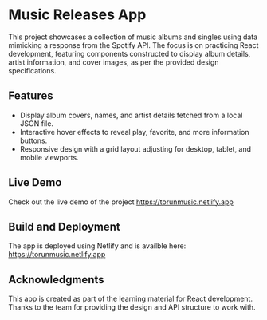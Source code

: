 # Music Releases App

This project showcases a collection of music albums and singles using data mimicking a response from the Spotify API. The focus is on practicing React development, featuring components constructed to display album details, artist information, and cover images, as per the provided design specifications.

## Features

- Display album covers, names, and artist details fetched from a local JSON file.
- Interactive hover effects to reveal play, favorite, and more information buttons.
- Responsive design with a grid layout adjusting for desktop, tablet, and mobile viewports.

## Live Demo

Check out the live demo of the project https://torunmusic.netlify.app

## Build and Deployment

The app is deployed using Netlify and is availble here:  https://torunmusic.netlify.app

## Acknowledgments

This app is created as part of the learning material for React development. Thanks to the team for providing the design and API structure to work with.

